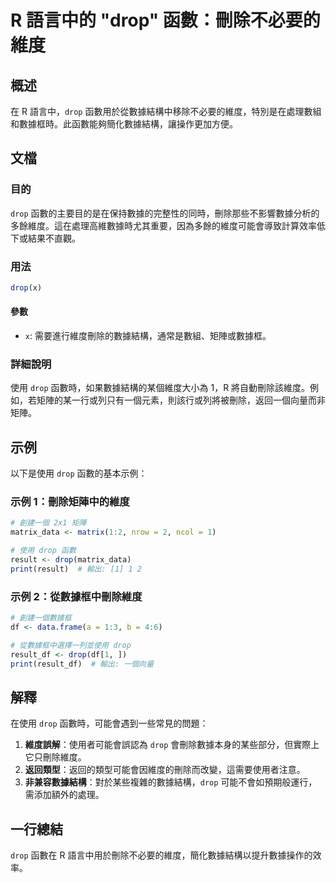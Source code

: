 <!--
Meta Description: # R 語言中的 "drop" 函數：刪除不必要的維度 ## 概述 在 R 語言中，`drop` 函數用於從數據結構中移除不必要的維度，特別是在處理數組和數據框時。此函數能夠簡化數據結構，讓操作更加方便。 ## 文檔 ### 目的 `drop` 函數的主要目的是在保持數據的完整性的同時，刪除那些不影...
Meta Keywords: drop, 函數時, matrix_data, result, print
-->

# R 語言中的 "drop" 函數：刪除不必要的維度

## 概述
在 R 語言中，`drop` 函數用於從數據結構中移除不必要的維度，特別是在處理數組和數據框時。此函數能夠簡化數據結構，讓操作更加方便。

## 文檔
### 目的
`drop` 函數的主要目的是在保持數據的完整性的同時，刪除那些不影響數據分析的多餘維度。這在處理高維數據時尤其重要，因為多餘的維度可能會導致計算效率低下或結果不直觀。

### 用法
```R
drop(x)
```

#### 參數
- `x`: 需要進行維度刪除的數據結構，通常是數組、矩陣或數據框。

### 詳細說明
使用 `drop` 函數時，如果數據結構的某個維度大小為 1，R 將自動刪除該維度。例如，若矩陣的某一行或列只有一個元素，則該行或列將被刪除，返回一個向量而非矩陣。

## 示例
以下是使用 `drop` 函數的基本示例：

### 示例 1：刪除矩陣中的維度
```R
# 創建一個 2x1 矩陣
matrix_data <- matrix(1:2, nrow = 2, ncol = 1)

# 使用 drop 函數
result <- drop(matrix_data)
print(result)  # 輸出: [1] 1 2
```

### 示例 2：從數據框中刪除維度
```R
# 創建一個數據框
df <- data.frame(a = 1:3, b = 4:6)

# 從數據框中選擇一列並使用 drop
result_df <- drop(df[1, ])
print(result_df)  # 輸出: 一個向量
```

## 解釋
在使用 `drop` 函數時，可能會遇到一些常見的問題：
1. **維度誤解**：使用者可能會誤認為 `drop` 會刪除數據本身的某些部分，但實際上它只刪除維度。
2. **返回類型**：返回的類型可能會因維度的刪除而改變，這需要使用者注意。
3. **非兼容數據結構**：對於某些複雜的數據結構，`drop` 可能不會如預期般運行，需添加額外的處理。

## 一行總結
`drop` 函數在 R 語言中用於刪除不必要的維度，簡化數據結構以提升數據操作的效率。